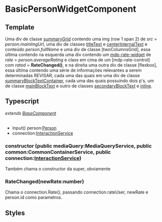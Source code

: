# BasicPersonWidgetComponent

## Template
Uma div de classe [summaryGrid](/Docs/src/app/components/widgets/WidgetStyles.md#summarygridt) contendo uma img (row 1 span 2) de *src* = *person.mainImgUrl*, uma div de classes [titleText](/Docs/src/app/components/widgets/WidgetStyles.md#titletext) e [centerInternalText](/Docs/src/Styles.md#centerinternaltext) e conteúdo *person.fullName* e uma div de classe [twoColumnsGrid], essa última contendo na esquerda uma div contendo um [mdp-rate-widget](/Docs/src/app/components/widgets/RateWidget.md) de *rate* = *person.averageRating* e class em cima de um [mdp-rate-control] com *rated* = **RateChanged()**, e na direita uma outra div de classe [flexbox], essa última contendo uma série de informações relevantes a serem determinadas REVISAR, cada uma das quais em uma div de classe [summaryBlockTextContainer](/Docs/src/app/components/widgets/WidgetStyles.md#summaryblocktextcontainer), cada uma das quais possuindo dois p's, um de classe [mainBlockText](/Docs/src/app/components/widgets/WidgetStyles.md#mainblocktext) e outro de classes [secondaryBlockText](/Docs/src/app/components/widgets/WidgetStyles.md#secondaryblocktext) e [inline](/Docs/src/Styles.md).
## Typescript
*extends [BaseComponent](/Docs/src/app/components/BaseComponent.md)*<br><br>
- Input() person:[Person](/Docs/src/app/models/Person.md)
- connection:[InteractionService](/Docs/src/app/services/InteractionService.md)
### constructor (public mediaQuery:MediaQueryService, public common:CommonContainerService, public connection:[InteractionService](/Docs/src/app/services/InteractionService.md))
Também chama o constructor da super, obviamente
### RateChanged(newRate:number)
Chama o connection.Rate(), passando connection.rateUser, newRate e person.id como parametros.  
## Styles